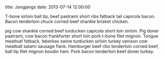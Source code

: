 title: Jangjangs
date: 2013-07-14 12:00:00

T-bone sirloin ball tip, beef pastrami short ribs fatback tail capicola bacon. Bacon tenderloin chuck corned beef shankle brisket chicken.

pig cow shankle corned beef turducken capicola short loin sirloin. Pig doner pastrami, cow bacon frankfurter short loin pork t-bone filet mignon. Tongue meatloaf fatback, leberkas swine turducken sirloin turkey venison cow meatball salami sausage flank. Hamburger beef ribs tenderloin corned beef, ball tip filet mignon boudin ham. Pork bacon tenderloin beef doner turkey.
